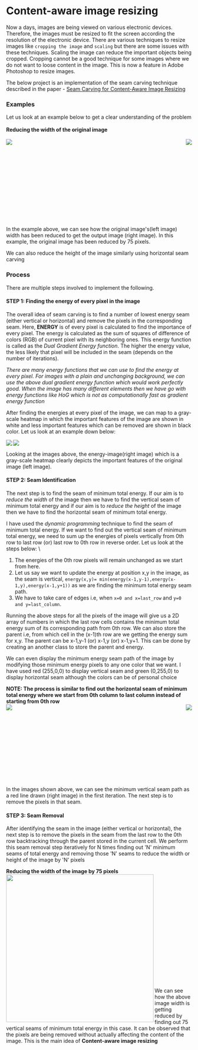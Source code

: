 # Content-aware image resizing

Now a days, images are being viewed on various electronic devices. Therefore, the images must be resized to fit the screen according the resolution of the electronic device. There are various techniques to resize images like `cropping the image` and `scaling` but there are some issues with these techniques. Scaling the image can reduce the important objects being cropped. Cropping cannot be a good technique for some images where we do not want to loose content in the image. This is now a feature in Adobe Photoshop to resize images.

The below project is an implementation of the seam carving technique described in the paper - [Seam Carving for Content-Aware Image Resizing](http://www.cs.utexas.edu/~grauman/courses/spring2011/slides/a10-avidan.pdf)

### Examples

Let us look at an example below to get a clear understanding of the problem
\
\
**Reducing the width of the original image**
\
\
<img align="left" src="https://i.imgur.com/01hMY9U.jpg">
<img align="right" src="https://i.imgur.com/suu2qHW.png">
<br/>
<br/>
<br/>
<br/>
<br/>
<br/>
<br/>
<br/>
<br/>
<br/>
<br/>
<br/>
<br/>

In the example above, we can see how the original image's(left image) width has been reduced to get the output image (right image). In this example, the original image has been reduced by 75 pixels.

We can also reduce the height of the image similarly using horizontal seam carving

### Process

There are multiple steps involved to implement the following.

#### STEP 1: Finding the energy of every pixel in the image

The overall idea of seam carving is to find a number of lowest energy seam (either vertical or horizontal) and remove the pixels in the corresponding seam. Here, **ENERGY** is of every pixel is calculated to find the importance of every pixel. The energy is calculated as the sum of squares of difference of colors (RGB) of current pixel with its neighboring ones. This energy function is called as the *Dual Gradient Energy function*. The higher the energy value, the less likely that pixel will be included in the seam (depends on the number of iterations). 

*There are many energy functions that we can use to find the energy at every pixel. For images with a plain and unchanging background, we can use the above dual gradient energy function which would work perfectly good. When the image has many different elements then we have go with energy functions like HoG which is not as computationally fast as gradient energy function*

After finding the energies at every pixel of the image, we can map to a gray-scale heatmap in which the important features of the image are shown in white and less important features which can be removed are shown in black color. Let us look at an example down below:

<img align="left" src="https://i.imgur.com/01hMY9U.jpg">
<img align="ight" src="https://i.imgur.com/8ghf9sM.png">

Looking at the images above, the energy-image(right image) which is a gray-scale heatmap clearly depicts the important features of the original image (left image). 

#### STEP 2: Seam Identification

The next step is to find the seam of minimum total energy. If our aim is to *reduce the width* of the image then we have to find the vertical seam of minimum total energy and if our aim is to *reduce the height* of the image then we have to find the horizontal seam of minimum total energy.

I have used the *dynamic programming* technique to find the seam of minimum total energy. If we want to find out the vertical seam of minimum total energy, we need to sum up the energies of pixels vertically from 0th row to last row (or) last row to 0th row in reverse order. Let us look at the steps below:
\
1. The energies of the 0th row pixels will remain unchanged as we start from here.
2. Let us say we want to update the energy at position x,y in the image, as the seam is vertical, `energy(x,y)= min(energy(x-1,y-1),energy(x-1,y),energy(x-1,y+1))` as we are finding the minimum total energy seam path.
3. We have to take care of edges i.e, when `x=0 and x=last_row` and `y=0 and y=last_column`.

Running the above steps for all the pixels of the image will give us a 2D array of numbers in which the last row cells contains the minimum total energy sum of its corresponding path from 0th row. We can also store the parent i.e, from which cell in the (x-1)th row are we getting the energy sum for x,y. The parent can be x-1,y-1 (or) x-1,y (or) x-1,y+1. This can be done by creating an another class to store the parent and energy.

We can even display the minimum energy seam path of the image by modifying those minimum energy pixels to any one color that we want. I have used red (255,0,0) to display vertical seam and green (0,255,0) to display horizontal seam although the colors can be of personal choice

**NOTE: The process is similar to find out the horizontal seam of minimum total energy where we start from 0th column to last column instead of starting from 0th row**
\
<img align="left" src="https://i.imgur.com/01hMY9U.jpg">
<img align="right" src="https://i.imgur.com/7esvCc7.png">
<br/>
<br/>
<br/>
<br/>
<br/>
<br/>
<br/>
<br/>
<br/>
<br/>
<br/>
<br/>
<br/>
In the images shown above, we can see the minimum vertical seam path as a red line drawn (right image) in the first iteration. The next step is to remove the pixels in that seam.

#### STEP 3: Seam Removal

After identifying the seam in the image (either vertical or horizontal), the next step is to remove the pixels in the seam from the last row to the 0th row backtracking through the parent stored in the current cell. We perform this seam removal step iteratively for N times finding out 'N' minimum seams of total energy and removing those 'N' seams to reduce the width or height of the image by 'N' pixels

**Reducing the width of the image by 75 pixels**
\
<img align="left" width="400" height="400" src="https://i.imgur.com/tO1RnOt.gif">
<br/>
<br/>
<br/>
<br/>
<br/>
<br/>
<br/>
<br/>
<br/>
<br/>
<br/>
<br/>
<br/>
<br/>
<br/>
<br/>
<br/>
<br/>
We can see how the above image width is getting reduced by finding out 75 vertical seams of minimum total energy in this case. It can be observed that the pixels are being removed without actually affecting the content of the image. This is the main idea of **Content-aware image resizing**
